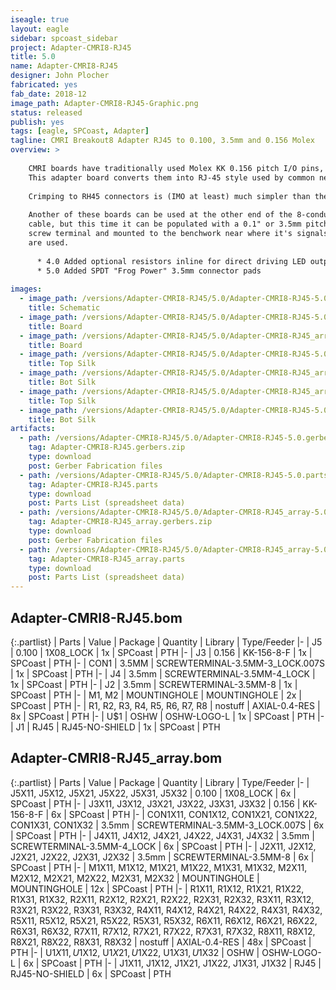 ```yaml
---
iseagle: true
layout: eagle
sidebar: spcoast_sidebar
project: Adapter-CMRI8-RJ45
title: 5.0
name: Adapter-CMRI8-RJ45
designer: John Plocher
fabricated: yes
fab_date: 2018-12
image_path: Adapter-CMRI8-RJ45-Graphic.png
status: released
publish: yes
tags: [eagle, SPCoast, Adapter]
tagline: CMRI Breakout8 Adapter RJ45 to 0.100, 3.5mm and 0.156 Molex
overview: >
    
    CMRI boards have traditionally used Molex KK 0.156 pitch I/O pins, which required crimping matching connectors onto layout wiring.
    This adapter board converts them into RJ-45 style used by common network cables.
    
    Crimping to RH45 connectors is (IMO at least) much simpler than the alternative.
    
    Another of these boards can be used at the other end of the 8-conductor
    cable, but this time it can be populated with a 0.1" or 3.5mm pitch
    screw terminal and mounted to the benchwork near where it's signals
    are used.
    
      * 4.0 Added optional resistors inline for direct driving LED outputs with a default (cuttable) link for use as inputs...
      * 5.0 Added SPDT "Frog Power" 3.5mm connector pads
    
images:
  - image_path: /versions/Adapter-CMRI8-RJ45/5.0/Adapter-CMRI8-RJ45-5.0.sch.png
    title: Schematic
  - image_path: /versions/Adapter-CMRI8-RJ45/5.0/Adapter-CMRI8-RJ45-5.0.brd.png
    title: Board
  - image_path: /versions/Adapter-CMRI8-RJ45/5.0/Adapter-CMRI8-RJ45_array-5.0.brd.png
    title: Board
  - image_path: /versions/Adapter-CMRI8-RJ45/5.0/Adapter-CMRI8-RJ45-5.0.top.brd.png
    title: Top Silk
  - image_path: /versions/Adapter-CMRI8-RJ45/5.0/Adapter-CMRI8-RJ45_array-5.0.bot.brd.png
    title: Bot Silk
  - image_path: /versions/Adapter-CMRI8-RJ45/5.0/Adapter-CMRI8-RJ45_array-5.0.top.brd.png
    title: Top Silk
  - image_path: /versions/Adapter-CMRI8-RJ45/5.0/Adapter-CMRI8-RJ45-5.0.bot.brd.png
    title: Bot Silk
artifacts:
  - path: /versions/Adapter-CMRI8-RJ45/5.0/Adapter-CMRI8-RJ45-5.0.gerbers.zip
    tag: Adapter-CMRI8-RJ45.gerbers.zip
    type: download
    post: Gerber Fabrication files
  - path: /versions/Adapter-CMRI8-RJ45/5.0/Adapter-CMRI8-RJ45-5.0.parts.csv
    tag: Adapter-CMRI8-RJ45.parts
    type: download
    post: Parts List (spreadsheet data)
  - path: /versions/Adapter-CMRI8-RJ45/5.0/Adapter-CMRI8-RJ45_array-5.0.gerbers.zip
    tag: Adapter-CMRI8-RJ45_array.gerbers.zip
    type: download
    post: Gerber Fabrication files
  - path: /versions/Adapter-CMRI8-RJ45/5.0/Adapter-CMRI8-RJ45_array-5.0.parts.csv
    tag: Adapter-CMRI8-RJ45_array.parts
    type: download
    post: Parts List (spreadsheet data)
---
```


## Adapter-CMRI8-RJ45.bom

{:.partlist}
| Parts | Value | Package | Quantity | Library | Type/Feeder
|-
| J5 | 0.100 | 1X08_LOCK | 1x | SPCoast | PTH
|-
| J3 | 0.156 | KK-156-8-F | 1x | SPCoast | PTH
|-
| CON1 | 3.5MM | SCREWTERMINAL-3.5MM-3_LOCK.007S | 1x | SPCoast | PTH
|-
| J4 | 3.5mm | SCREWTERMINAL-3.5MM-4_LOCK | 1x | SPCoast | PTH
|-
| J2 | 3.5mm | SCREWTERMINAL-3.5MM-8 | 1x | SPCoast | PTH
|-
| M1, M2 | MOUNTINGHOLE | MOUNTINGHOLE | 2x | SPCoast | PTH
|-
| R1, R2, R3, R4, R5, R6, R7, R8 | nostuff | AXIAL-0.4-RES | 8x | SPCoast | PTH
|-
| U$1 | OSHW | OSHW-LOGO-L | 1x | SPCoast | PTH
|-
| J1 | RJ45 | RJ45-NO-SHIELD | 1x | SPCoast | PTH

## Adapter-CMRI8-RJ45_array.bom

{:.partlist}
| Parts | Value | Package | Quantity | Library | Type/Feeder
|-
| J5X11, J5X12, J5X21, J5X22, J5X31, J5X32 | 0.100 | 1X08_LOCK | 6x | SPCoast | PTH
|-
| J3X11, J3X12, J3X21, J3X22, J3X31, J3X32 | 0.156 | KK-156-8-F | 6x | SPCoast | PTH
|-
| CON1X11, CON1X12, CON1X21, CON1X22, CON1X31, CON1X32 | 3.5mm | SCREWTERMINAL-3.5MM-3_LOCK.007S | 6x | SPCoast | PTH
|-
| J4X11, J4X12, J4X21, J4X22, J4X31, J4X32 | 3.5mm | SCREWTERMINAL-3.5MM-4_LOCK | 6x | SPCoast | PTH
|-
| J2X11, J2X12, J2X21, J2X22, J2X31, J2X32 | 3.5mm | SCREWTERMINAL-3.5MM-8 | 6x | SPCoast | PTH
|-
| M1X11, M1X12, M1X21, M1X22, M1X31, M1X32, M2X11, M2X12, M2X21, M2X22, M2X31, M2X32 | MOUNTINGHOLE | MOUNTINGHOLE | 12x | SPCoast | PTH
|-
| R1X11, R1X12, R1X21, R1X22, R1X31, R1X32, R2X11, R2X12, R2X21, R2X22, R2X31, R2X32, R3X11, R3X12, R3X21, R3X22, R3X31, R3X32, R4X11, R4X12, R4X21, R4X22, R4X31, R4X32, R5X11, R5X12, R5X21, R5X22, R5X31, R5X32, R6X11, R6X12, R6X21, R6X22, R6X31, R6X32, R7X11, R7X12, R7X21, R7X22, R7X31, R7X32, R8X11, R8X12, R8X21, R8X22, R8X31, R8X32 | nostuff | AXIAL-0.4-RES | 48x | SPCoast | PTH
|-
| U$1X11, U$1X12, U$1X21, U$1X22, U$1X31, U$1X32 | OSHW | OSHW-LOGO-L | 6x | SPCoast | PTH
|-
| J1X11, J1X12, J1X21, J1X22, J1X31, J1X32 | RJ45 | RJ45-NO-SHIELD | 6x | SPCoast | PTH
